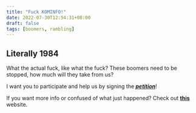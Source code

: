 ```yaml
---
title: "Fuck KOMINFO!"
date: 2022-07-30T12:54:31+08:00
draft: false
tags: [boomers, rambling]
---
```


## Literally 1984
What the actual fuck, like what the fuck?
These boomers need to be stopped, how much will they take from us?

I want you to participate and help us by signing the [***petition***](https://kominfu.com/petition)!

If you want more info or confused of what just happened? Check out [**this**](https://kominfod.angelo.fyi/id) website.

